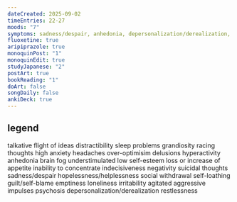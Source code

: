 ```yaml
---
dateCreated: 2025-09-02
timeEntries: 22-27
moods: "7"
symptoms: sadness/despair, anhedonia, depersonalization/derealization, high anxiety, negativity, emptiness
fluoxetine: true
aripiprazole: true
monoquinPost: "1"
monoquinEdit: true
studyJapanese: "2"
postArt: true
bookReading: "1"
doArt: false
songDaily: false
ankiDeck: true
---
```

## legend
talkative
flight of ideas
distractibility
sleep problems
grandiosity
racing thoughts
high anxiety
headaches
over-optimisim
delusions
hyperactivity
anhedonia
brain fog
understimulated
low self-esteem
loss or increase of appetite
inability to concentrate
indecisiveness
negativity
suicidal thoughts
sadness/despair
hopelessness/helplessness
social withdrawal
self-loathing
guilt/self-blame
emptiness
loneliness
irritability
agitated
aggressive impulses
psychosis
depersonalization/derealization
restlessness